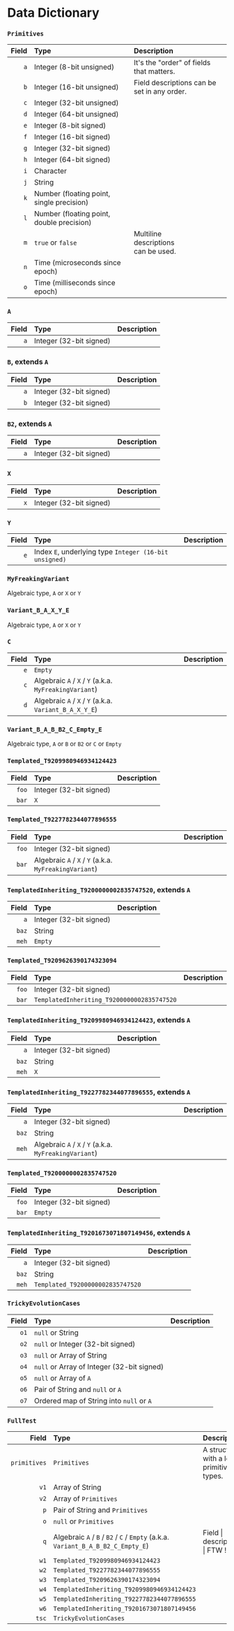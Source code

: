# Data Dictionary

### `Primitives`
| **Field** | **Type** | **Description** |
| ---: | :--- | :--- |
| `a` | Integer (8-bit unsigned) | It's the "order" of fields that matters. |
| `b` | Integer (16-bit unsigned) | Field descriptions can be set in any order. |
| `c` | Integer (32-bit unsigned) |
| `d` | Integer (64-bit unsigned) |
| `e` | Integer (8-bit signed) |
| `f` | Integer (16-bit signed) |
| `g` | Integer (32-bit signed) |
| `h` | Integer (64-bit signed) |
| `i` | Character |
| `j` | String |
| `k` | Number (floating point, single precision) |
| `l` | Number (floating point, double precision) |
| `m` | `true` or `false` | Multiline<br>descriptions<br>can be used. |
| `n` | Time (microseconds since epoch) |
| `o` | Time (milliseconds since epoch) |


### `A`
| **Field** | **Type** | **Description** |
| ---: | :--- | :--- |
| `a` | Integer (32-bit signed) |


### `B`, extends `A`
| **Field** | **Type** | **Description** |
| ---: | :--- | :--- |
| `a` | Integer (32-bit signed) |
| `b` | Integer (32-bit signed) |


### `B2`, extends `A`
| **Field** | **Type** | **Description** |
| ---: | :--- | :--- |
| `a` | Integer (32-bit signed) |


### `X`
| **Field** | **Type** | **Description** |
| ---: | :--- | :--- |
| `x` | Integer (32-bit signed) |


### `Y`
| **Field** | **Type** | **Description** |
| ---: | :--- | :--- |
| `e` | Index `E`, underlying type `Integer (16-bit unsigned)` |


### `MyFreakingVariant`
Algebraic type, `A` or `X` or `Y`


### `Variant_B_A_X_Y_E`
Algebraic type, `A` or `X` or `Y`


### `C`
| **Field** | **Type** | **Description** |
| ---: | :--- | :--- |
| `e` | `Empty` |
| `c` | Algebraic `A` / `X` / `Y` (a.k.a. `MyFreakingVariant`) |
| `d` | Algebraic `A` / `X` / `Y` (a.k.a. `Variant_B_A_X_Y_E`) |


### `Variant_B_A_B_B2_C_Empty_E`
Algebraic type, `A` or `B` or `B2` or `C` or `Empty`


### `Templated_T9209980946934124423`
| **Field** | **Type** | **Description** |
| ---: | :--- | :--- |
| `foo` | Integer (32-bit signed) |
| `bar` | `X` |


### `Templated_T9227782344077896555`
| **Field** | **Type** | **Description** |
| ---: | :--- | :--- |
| `foo` | Integer (32-bit signed) |
| `bar` | Algebraic `A` / `X` / `Y` (a.k.a. `MyFreakingVariant`) |


### `TemplatedInheriting_T9200000002835747520`, extends `A`
| **Field** | **Type** | **Description** |
| ---: | :--- | :--- |
| `a` | Integer (32-bit signed) |
| `baz` | String |
| `meh` | `Empty` |


### `Templated_T9209626390174323094`
| **Field** | **Type** | **Description** |
| ---: | :--- | :--- |
| `foo` | Integer (32-bit signed) |
| `bar` | `TemplatedInheriting_T9200000002835747520` |


### `TemplatedInheriting_T9209980946934124423`, extends `A`
| **Field** | **Type** | **Description** |
| ---: | :--- | :--- |
| `a` | Integer (32-bit signed) |
| `baz` | String |
| `meh` | `X` |


### `TemplatedInheriting_T9227782344077896555`, extends `A`
| **Field** | **Type** | **Description** |
| ---: | :--- | :--- |
| `a` | Integer (32-bit signed) |
| `baz` | String |
| `meh` | Algebraic `A` / `X` / `Y` (a.k.a. `MyFreakingVariant`) |


### `Templated_T9200000002835747520`
| **Field** | **Type** | **Description** |
| ---: | :--- | :--- |
| `foo` | Integer (32-bit signed) |
| `bar` | `Empty` |


### `TemplatedInheriting_T9201673071807149456`, extends `A`
| **Field** | **Type** | **Description** |
| ---: | :--- | :--- |
| `a` | Integer (32-bit signed) |
| `baz` | String |
| `meh` | `Templated_T9200000002835747520` |


### `TrickyEvolutionCases`
| **Field** | **Type** | **Description** |
| ---: | :--- | :--- |
| `o1` | `null` or String |
| `o2` | `null` or Integer (32-bit signed) |
| `o3` | `null` or Array of String |
| `o4` | `null` or Array of Integer (32-bit signed) |
| `o5` | `null` or Array of `A` |
| `o6` | Pair of String and `null` or `A` |
| `o7` | Ordered map of String into `null` or `A` |


### `FullTest`
| **Field** | **Type** | **Description** |
| ---: | :--- | :--- |
| `primitives` | `Primitives` | A structure with a lot of primitive types. |
| `v1` | Array of String |
| `v2` | Array of `Primitives` |
| `p` | Pair of String and `Primitives` |
| `o` | `null` or `Primitives` |
| `q` | Algebraic `A` / `B` / `B2` / `C` / `Empty` (a.k.a. `Variant_B_A_B_B2_C_Empty_E`) | Field &#124; descriptions &#124; FTW ! |
| `w1` | `Templated_T9209980946934124423` |
| `w2` | `Templated_T9227782344077896555` |
| `w3` | `Templated_T9209626390174323094` |
| `w4` | `TemplatedInheriting_T9209980946934124423` |
| `w5` | `TemplatedInheriting_T9227782344077896555` |
| `w6` | `TemplatedInheriting_T9201673071807149456` |
| `tsc` | `TrickyEvolutionCases` |

